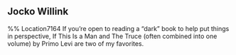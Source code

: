 ## Jocko Willink 
%% Location7164 
If you’re open to reading a “dark” book to help put things in perspective, If This Is a Man and The Truce (often combined into one volume) by Primo Levi are two of my favorites. 